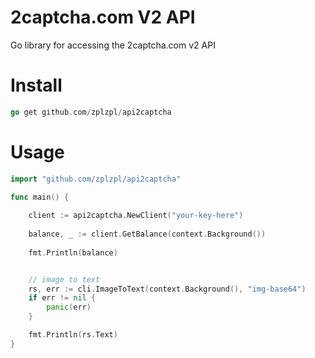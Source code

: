 # 2captcha.com V2 API

Go library for accessing the 2captcha.com v2 API

# Install

```go
go get github.com/zplzpl/api2captcha
```

# Usage

```go
import "github.com/zplzpl/api2captcha"

func main() {
	
    client := api2captcha.NewClient("your-key-here")
    
    balance, _ := client.GetBalance(context.Background())
    
    fmt.Println(balance)


	// image to text
    rs, err := cli.ImageToText(context.Background(), "img-base64")
    if err != nil {
        panic(err)
    }

    fmt.Println(rs.Text)
}
```
